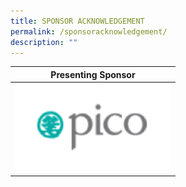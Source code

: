 ```yaml
---
title: SPONSOR ACKNOWLEDGEMENT
permalink: /sponsoracknowledgement/
description: ""
---
```

<table>
	<thead>
	<tr>
		<th colspan="4"> Presenting Sponsor </th>
	</tr></thead>
	<tbody>
		<tr>
			<td colspan="1"><img style="width:250px;height:140px;&quot;" src="images/Testing%20Sizes/pico%20250%20x%20140.png">
				</td></tr></tbody></table>